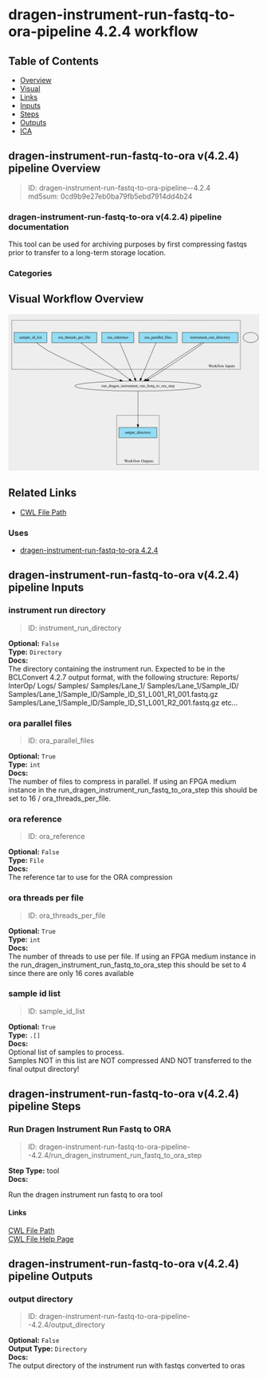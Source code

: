 
dragen-instrument-run-fastq-to-ora-pipeline 4.2.4 workflow
==========================================================

## Table of Contents
  
- [Overview](#dragen-instrument-run-fastq-to-ora-v424-pipeline-overview)  
- [Visual](#visual-workflow-overview)  
- [Links](#related-links)  
- [Inputs](#dragen-instrument-run-fastq-to-ora-v424-pipeline-inputs)  
- [Steps](#dragen-instrument-run-fastq-to-ora-v424-pipeline-steps)  
- [Outputs](#dragen-instrument-run-fastq-to-ora-v424-pipeline-outputs)  
- [ICA](#ica)  


## dragen-instrument-run-fastq-to-ora v(4.2.4) pipeline Overview



  
> ID: dragen-instrument-run-fastq-to-ora-pipeline--4.2.4  
> md5sum: 0cd9b9e27eb0ba79fb5ebd7914dd4b24

### dragen-instrument-run-fastq-to-ora v(4.2.4) pipeline documentation
  
This tool can be used for archiving purposes by first compressing fastqs prior to transfer to a long-term storage location.

### Categories
  


## Visual Workflow Overview
  
[![dragen-instrument-run-fastq-to-ora-pipeline__4.2.4.svg](../../../../images/workflows/dragen-instrument-run-fastq-to-ora-pipeline/4.2.4/dragen-instrument-run-fastq-to-ora-pipeline__4.2.4.svg)](https://github.com/umccr/cwl-ica/raw/main/.github/catalogue/images/workflows/dragen-instrument-run-fastq-to-ora-pipeline/4.2.4/dragen-instrument-run-fastq-to-ora-pipeline__4.2.4.svg)
## Related Links
  
- [CWL File Path](../../../../../../workflows/dragen-instrument-run-fastq-to-ora-pipeline/4.2.4/dragen-instrument-run-fastq-to-ora-pipeline__4.2.4.cwl)  


### Uses
  
- [dragen-instrument-run-fastq-to-ora 4.2.4](../../../tools/dragen-instrument-run-fastq-to-ora/4.2.4/dragen-instrument-run-fastq-to-ora__4.2.4.md)  

  


## dragen-instrument-run-fastq-to-ora v(4.2.4) pipeline Inputs

### instrument run directory



  
> ID: instrument_run_directory
  
**Optional:** `False`  
**Type:** `Directory`  
**Docs:**  
The directory containing the instrument run. Expected to be in the BCLConvert 4.2.7 output format, with the following structure:
  Reports/
  InterOp/
  Logs/
  Samples/
  Samples/Lane_1/
  Samples/Lane_1/Sample_ID/
  Samples/Lane_1/Sample_ID/Sample_ID_S1_L001_R1_001.fastq.gz
  Samples/Lane_1/Sample_ID/Sample_ID_S1_L001_R2_001.fastq.gz
  etc...


### ora parallel files



  
> ID: ora_parallel_files
  
**Optional:** `True`  
**Type:** `int`  
**Docs:**  
The number of files to compress in parallel. If using an FPGA medium instance in the 
run_dragen_instrument_run_fastq_to_ora_step this should be set to 16 / ora_threads_per_file.


### ora reference



  
> ID: ora_reference
  
**Optional:** `False`  
**Type:** `File`  
**Docs:**  
The reference tar to use for the ORA compression


### ora threads per file



  
> ID: ora_threads_per_file
  
**Optional:** `True`  
**Type:** `int`  
**Docs:**  
The number of threads to use per file. If using an FPGA medium instance in the 
run_dragen_instrument_run_fastq_to_ora_step this should be set to 4 since there are only 16 cores available


### sample id list



  
> ID: sample_id_list
  
**Optional:** `True`  
**Type:** `.[]`  
**Docs:**  
Optional list of samples to process.  
Samples NOT in this list are NOT compressed AND NOT transferred to the final output directory!

  


## dragen-instrument-run-fastq-to-ora v(4.2.4) pipeline Steps

### Run Dragen Instrument Run Fastq to ORA


  
> ID: dragen-instrument-run-fastq-to-ora-pipeline--4.2.4/run_dragen_instrument_run_fastq_to_ora_step
  
**Step Type:** tool  
**Docs:**
  
Run the dragen instrument run fastq to ora tool

#### Links
  
[CWL File Path](../../../../../../tools/dragen-instrument-run-fastq-to-ora/4.2.4/dragen-instrument-run-fastq-to-ora__4.2.4.cwl)  
[CWL File Help Page](../../../tools/dragen-instrument-run-fastq-to-ora/4.2.4/dragen-instrument-run-fastq-to-ora__4.2.4.md)  


## dragen-instrument-run-fastq-to-ora v(4.2.4) pipeline Outputs

### output directory



  
> ID: dragen-instrument-run-fastq-to-ora-pipeline--4.2.4/output_directory  

  
**Optional:** `False`  
**Output Type:** `Directory`  
**Docs:**  
The output directory of the instrument run with fastqs converted to oras
  

  


